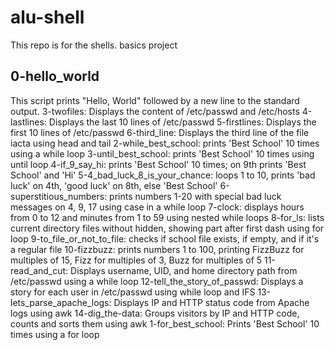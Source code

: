 # alu-shell
This repo is for the shells. basics project
## 0-hello_world
This script prints "Hello, World" followed by a new line to the standard output.
3-twofiles: Displays the content of /etc/passwd and /etc/hosts
4-lastlines: Displays the last 10 lines of /etc/passwd
5-firstlines: Displays the first 10 lines of /etc/passwd
6-third_line: Displays the third line of the file iacta using head and tail
2-while_best_school: prints 'Best School' 10 times using a while loop
3-until_best_school: prints 'Best School' 10 times using until loop
4-if_9_say_hi: prints 'Best School' 10 times; on 9th prints 'Best School' and 'Hi'
5-4_bad_luck_8_is_your_chance: loops 1 to 10, prints 'bad luck' on 4th, 'good luck' on 8th, else 'Best School'
6-superstitious_numbers: prints numbers 1-20 with special bad luck messages on 4, 9, 17 using case in a while loop
7-clock: displays hours from 0 to 12 and minutes from 1 to 59 using nested while loops
8-for_ls: lists current directory files without hidden, showing part after first dash using for loop
9-to_file_or_not_to_file: checks if school file exists, if empty, and if it's a regular file
10-fizzbuzz: prints numbers 1 to 100, printing FizzBuzz for multiples of 15, Fizz for multiples of 3, Buzz for multiples of 5
11-read_and_cut: Displays username, UID, and home directory path from /etc/passwd using a while loop
12-tell_the_story_of_passwd: Displays a story for each user in /etc/passwd using while loop and IFS
13-lets_parse_apache_logs: Displays IP and HTTP status code from Apache logs using awk
14-dig_the-data: Groups visitors by IP and HTTP code, counts and sorts them using awk
1-for_best_school: Prints 'Best School' 10 times using a for loop
